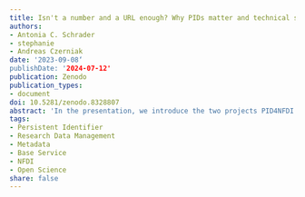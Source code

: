 ```yaml
---
title: Isn't a number and a URL enough? Why PIDs matter and technical solutions alone are not sufficient
authors:
- Antonia C. Schrader
- stephanie
- Andreas Czerniak
date: '2023-09-08‘
publishDate: '2024-07-12'
publication: Zenodo
publication_types:
- document
doi: 10.5281/zenodo.8328807
abstract: 'In the presentation, we introduce the two projects PID4NFDI and PID Network Germany that deal with PIDs at the national level, present some initial findings and highlight their benefit for NFDI. PIDs are used and needed along the entire lifecycle of research data: from enabling to connecting. However, a particular focus for the presentation will be laid on harmonising and connecting.'
tags:
- Persistent Identifier
- Research Data Management
- Metadata
- Base Service
- NFDI
- Open Science
share: false
---
```

